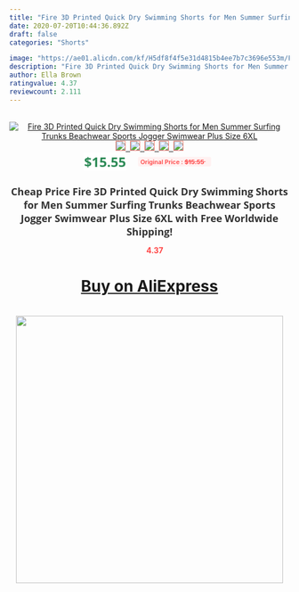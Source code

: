 ```yaml
---
title: "Fire 3D Printed Quick Dry Swimming Shorts for Men Summer Surfing Trunks Beachwear Sports Jogger Swimwear Plus Size 6XL"
date: 2020-07-20T10:44:36.892Z
draft: false
categories: "Shorts"

image: "https://ae01.alicdn.com/kf/H5df8f4f5e31d4815b4ee7b7c3696e553m/Fire-3D-Printed-Quick-Dry-Swimming-Shorts-for-Men-Summer-Surfing-Trunks-Beachwear-Sports-Jogger-Swimwear.jpg"
description: "Fire 3D Printed Quick Dry Swimming Shorts for Men Summer Surfing Trunks Beachwear Sports Jogger Swimwear Plus Size 6XL"
author: Ella Brown
ratingvalue: 4.37
reviewcount: 2.111
---
```

<br>
<div style="text-align: center;">
<a href="https://s.click.aliexpress.com/e/_ATEOM5" target="_blank" rel="nofollow noopener noreferrer"><img alt="Fire 3D Printed Quick Dry Swimming Shorts for Men Summer Surfing Trunks Beachwear Sports Jogger Swimwear Plus Size 6XL" class="magnifier-image" src="https://ae01.alicdn.com/kf/H5df8f4f5e31d4815b4ee7b7c3696e553m/Fire-3D-Printed-Quick-Dry-Swimming-Shorts-for-Men-Summer-Surfing-Trunks-Beachwear-Sports-Jogger-Swimwear.jpg_640x640.jpg">
<br>
<img style="border:1px solid salmon" src="https://ae01.alicdn.com/kf/H5df8f4f5e31d4815b4ee7b7c3696e553m/Fire-3D-Printed-Quick-Dry-Swimming-Shorts-for-Men-Summer-Surfing-Trunks-Beachwear-Sports-Jogger-Swimwear.jpg_120x120.jpg">&nbsp;&nbsp;<img style="border:1px solid salmon" src="https://ae01.alicdn.com/kf/H20a5911404144f83a6337853c0671c8al/Fire-3D-Printed-Quick-Dry-Swimming-Shorts-for-Men-Summer-Surfing-Trunks-Beachwear-Sports-Jogger-Swimwear.jpg_120x120.jpg">&nbsp;&nbsp;<img style="border:1px solid salmon" src="https://ae01.alicdn.com/kf/Hc2e8cb2833844c8e840d61a0d9570e7eX/Fire-3D-Printed-Quick-Dry-Swimming-Shorts-for-Men-Summer-Surfing-Trunks-Beachwear-Sports-Jogger-Swimwear.jpg_120x120.jpg">&nbsp;&nbsp;<img style="border:1px solid salmon" src="https://ae01.alicdn.com/kf/He867599090d54f16b3961a2b9c0f775ch/Fire-3D-Printed-Quick-Dry-Swimming-Shorts-for-Men-Summer-Surfing-Trunks-Beachwear-Sports-Jogger-Swimwear.jpg_120x120.jpg">&nbsp;&nbsp;<img style="border:1px solid salmon" src="https://ae01.alicdn.com/kf/H630f7924921c4bdda62e186f5b9f96127/Fire-3D-Printed-Quick-Dry-Swimming-Shorts-for-Men-Summer-Surfing-Trunks-Beachwear-Sports-Jogger-Swimwear.jpg_120x120.jpg"></a></div><br0>
<div style="text-align: center;"><span style="background-color: white; border: 0px; box-sizing: border-box; color: seagreen; display: inline-block; font-family: &quot;open sans&quot; , &quot;arial&quot; , &quot;helvetica&quot; , sans-serif , &quot;heiti&quot;; font-size: 24px; font-stretch: inherit; font-weight: 700; line-height: inherit; margin: 0px 10px 0px 0px; padding: 0px; vertical-align: middle;">$15.55 </span>
<span style="background: rgb(255 , 241 , 241); border-radius: 3px; border: 0px; box-sizing: border-box; color: #ff4747; display: inline-block; font-family: inherit; font-size: 12px; font-stretch: inherit; font-style: inherit; font-variant: inherit; font-weight: 600; line-height: inherit; margin: 0px; padding: 2px 5px; transform: scale(0.9); vertical-align: middle;">Original Price : <b style="text-decoration: line-through;">$15.55 </b> &nbsp;&nbsp;</span></div>
<h1 style="color: #333333; display: inline-block; font-family: &quot;open sans&quot; , &quot;arial&quot; , &quot;helvetica&quot; , sans-serif , &quot;heiti&quot;; font-size: 18px; font-stretch: inherit; font-weight: 700; text-align: center;">Cheap Price Fire 3D Printed Quick Dry Swimming Shorts for Men Summer Surfing Trunks Beachwear Sports Jogger Swimwear Plus Size 6XL with Free Worldwide Shipping!</h1>
<div style="color: #ff4747; text-align: center;">
<img src="https://4.bp.blogspot.com/-M0ZcTcb-5uY/XleCXlxnR4I/AAAAAAAAAEc/OrjgMkXV1oMQFaCRZj5HQwOCBcu3w1FegCPcBGAYYCw/s1600/star.png" style="height: 15px;">&nbsp;<b>4.37</b></div>
<div class="button_cont" align="center"><a class="buynow_a" href="https://s.click.aliexpress.com/e/_ATEOM5" target="_blank" rel="nofollow noopener noreferrer"><H1>Buy on AliExpress</H1></a></div><br>
<div class="separator" style="clear: both; text-align: center;">
<img src="https://lh3.googleusercontent.com/-pTy5HemUv9M/XlePHvY0dAI/AAAAAAAAAE4/0nX5iRUoIWY8eMW9Dpxeirr157OZliDIgCLcBGAsYHQ/s1600/badge.gif" width="480">
</div>
